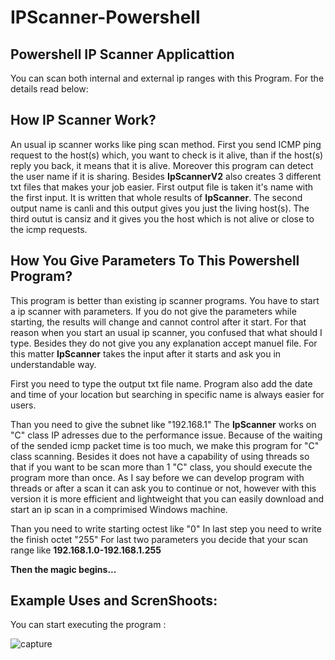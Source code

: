 # IPScanner-Powershell

## Powershell IP Scanner Applicattion

You can scan both internal and external ip ranges with this Program. For the details read below:

## How IP Scanner Work?
An usual ip scanner works like ping scan method. First you send ICMP ping request to the host(s) which, you want to check is it alive, than if the host(s) reply you back, it means that it is alive. Moreover this program can detect the user name if it is sharing. Besides **IpScannerV2** also creates 3 different txt files that makes your job easier. First output file is taken it's name with the first input. It is written that whole results of **IpScanner**. The second output name is canli and this output gives you just the living host(s). The third outut is cansiz and it gives you the host which is not alive or close to the icmp requests.  


## How You Give Parameters To This Powershell Program?
This program is better than existing ip scanner programs. You have to start a ip scanner with parameters. If you do not give the parameters while starting, the results will change and cannot control after it start. For that reason when you start an usual ip scanner, you confused that what should I type. Besides they do not give you any explanation accept manuel file. For this matter **IpScanner** takes the input after it starts and ask you in understandable way. 

First you need to type the output txt file name. Program also add the date and time of your location but searching in specific name is always easier for users. 

Than you need to give the subnet like "192.168.1" The **IpScanner** works on "C" class IP adresses due to the performance issue. Because of the waiting of the sended icmp packet time is too much, we make this program for "C" class scanning. Besides it does not have a capability of using threads so that if you want to be scan more than 1 "C" class, you should execute the program more than once. As I say before we can develop program with threads or after a scan it can ask you to continue or not, however with this version it is more efficient and lightweight that you can easily download and start an ip scan in a comprimised Windows machine. 

Than you need to write starting octest like "0"
In last step you need to write the finish octet "255"
For last two parameters you decide that your scan range like **192.168.1.0-192.168.1.255**

**Then the magic begins...**
## Example Uses and ScrenShoots:

You can start executing the program :

![capture](https://user-images.githubusercontent.com/23013987/38173443-802b8d3a-35c7-11e8-98f2-e661c3d8c09f.JPG)



